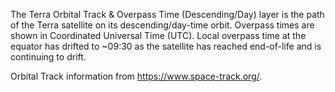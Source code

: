 The Terra Orbital Track & Overpass Time (Descending/Day) layer is the path of the Terra satellite on its descending/day-time orbit. Overpass times are shown in Coordinated Universal Time (UTC). Local overpass time at the equator has drifted to ~09:30 as the satellite has reached end-of-life and is continuing to drift.

Orbital Track information from <https://www.space-track.org/>.
